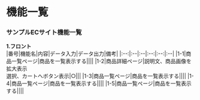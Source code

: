 # 機能一覧
### サンプルECサイト機能一覧
**1.フロント**<br>
|番号|機能名|内容|データ入力|データ出力|備考|
|:--:|:--|:--|:--:|:--:|:--|
|1-1|商品一覧ページ|商品を一覧表示する||||
|1-2|商品詳細ページ|説明文、商品画像を拡大表示<br>選択、カートへボタン表示|○|||
|1-3|商品一覧ページ|商品を一覧表示する||||
|1-4|商品一覧ページ|商品を一覧表示する||||
|1-5|商品一覧ページ|商品を一覧表示する||||
